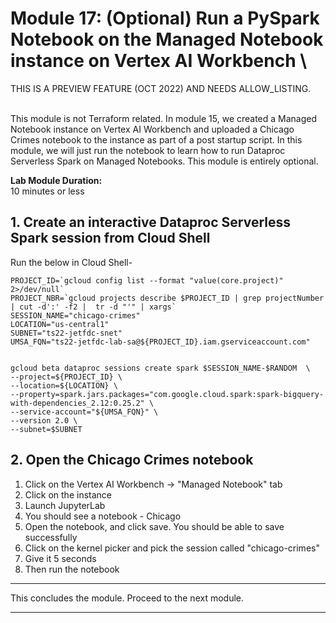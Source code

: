 # Module 17: (Optional) Run a PySpark Notebook on the Managed Notebook instance on Vertex AI Workbench \

THIS IS A PREVIEW FEATURE (OCT 2022) AND NEEDS ALLOW_LISTING.<br><br>

This module is not Terraform related. In module 15, we created a Managed Notebook instance on Vertex AI Workbench and uploaded a Chicago Crimes notebook to the instance as part of a post startup script. In this module, we will just run the notebook to learn how to run Dataproc Serverless Spark on Managed Notebooks. This module is entirely optional.

**Lab Module Duration:** <br>
10 minutes or less 

## 1. Create an interactive Dataproc Serverless Spark session from Cloud Shell

Run the below in Cloud Shell-
```
PROJECT_ID=`gcloud config list --format "value(core.project)" 2>/dev/null`
PROJECT_NBR=`gcloud projects describe $PROJECT_ID | grep projectNumber | cut -d':' -f2 |  tr -d "'" | xargs`
SESSION_NAME="chicago-crimes"
LOCATION="us-central1"
SUBNET="ts22-jetfdc-snet"
UMSA_FQN="ts22-jetfdc-lab-sa@${PROJECT_ID}.iam.gserviceaccount.com"


gcloud beta dataproc sessions create spark $SESSION_NAME-$RANDOM  \
--project=${PROJECT_ID} \
--location=${LOCATION} \
--property=spark.jars.packages="com.google.cloud.spark:spark-bigquery-with-dependencies_2.12:0.25.2" \
--service-account="${UMSA_FQN}" \
--version 2.0 \
--subnet=$SUBNET 

```

## 2. Open the Chicago Crimes notebook

1. Click on the Vertex AI Workbench -> "Managed Notebook" tab
2. Click on the instance
3. Launch JupyterLab
4. You should see a notebook - Chicago
5. Open the notebook, and click save. You should be able to save successfully
6. Click on the kernel picker and pick the session called "chicago-crimes"
7. Give it 5 seconds
8. Then run the notebook


<hr>
This concludes the module. Proceed to the next module.
<hr>
